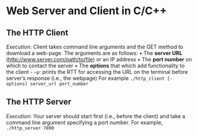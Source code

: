 # Web Server and Client in C/C++

## The HTTP Client  

_Execution_: Client takes command line arguments and the GET method to
download a web-page. The arguments are as follows:
• The **server URL** (http://www.server.com/path/to/file) or an IP address
• The **port number** on which to contact the server
• The **options** that which add functionality to the client
    - `–p`: prints the RTT for accessing the URL on the terminal before server’s response (i.e., the webpage)
For example
`./http_client [-options] server_url port_number`

## The HTTP Server

_Execution_: Your server should start first (i.e., before the client) and take a command line
argument specifying a port number. For example,
  `./http_server 7890`
  
